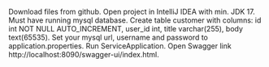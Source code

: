 Download files from github.
Open project in IntelliJ IDEA with min. JDK 17.
Must have running mysql database.
Create table customer with columns:
id int NOT NULL AUTO_INCREMENT,
user_id int,
title varchar(255),
body text(65535).
Set your mysql url, username and password to application.properties.
Run ServiceApplication.
Open Swagger link http://localhost:8090/swagger-ui/index.html.



